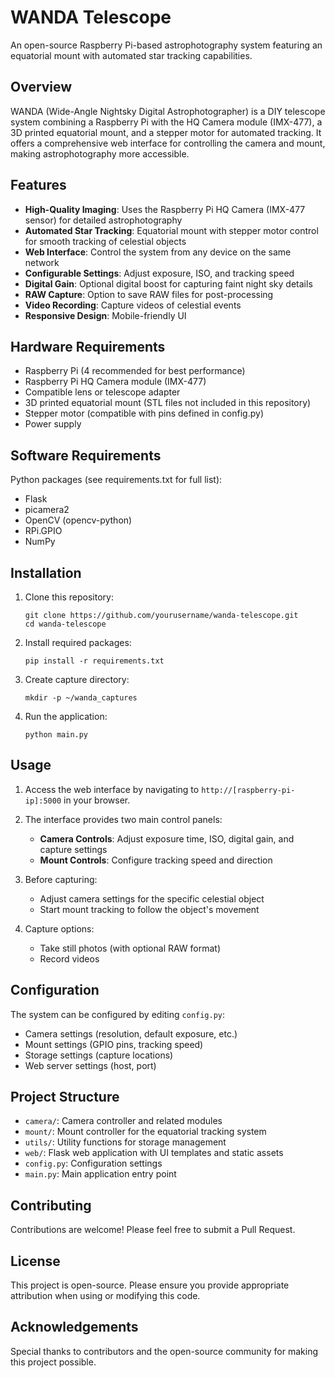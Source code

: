 # WANDA Telescope

An open-source Raspberry Pi-based astrophotography system featuring an equatorial mount with automated star tracking capabilities.

## Overview

WANDA (Wide-Angle Nightsky Digital Astrophotographer) is a DIY telescope system combining a Raspberry Pi with the HQ Camera module (IMX-477), a 3D printed equatorial mount, and a stepper motor for automated tracking. It offers a comprehensive web interface for controlling the camera and mount, making astrophotography more accessible.

## Features

- **High-Quality Imaging**: Uses the Raspberry Pi HQ Camera (IMX-477 sensor) for detailed astrophotography
- **Automated Star Tracking**: Equatorial mount with stepper motor control for smooth tracking of celestial objects
- **Web Interface**: Control the system from any device on the same network
- **Configurable Settings**: Adjust exposure, ISO, and tracking speed
- **Digital Gain**: Optional digital boost for capturing faint night sky details
- **RAW Capture**: Option to save RAW files for post-processing
- **Video Recording**: Capture videos of celestial events
- **Responsive Design**: Mobile-friendly UI

## Hardware Requirements

- Raspberry Pi (4 recommended for best performance)
- Raspberry Pi HQ Camera module (IMX-477)
- Compatible lens or telescope adapter
- 3D printed equatorial mount (STL files not included in this repository)
- Stepper motor (compatible with pins defined in config.py)
- Power supply

## Software Requirements

Python packages (see requirements.txt for full list):
- Flask
- picamera2
- OpenCV (opencv-python)
- RPi.GPIO
- NumPy

## Installation

1. Clone this repository:
   ```
   git clone https://github.com/yourusername/wanda-telescope.git
   cd wanda-telescope
   ```

2. Install required packages:
   ```
   pip install -r requirements.txt
   ```

3. Create capture directory:
   ```
   mkdir -p ~/wanda_captures
   ```

4. Run the application:
   ```
   python main.py
   ```

## Usage

1. Access the web interface by navigating to `http://[raspberry-pi-ip]:5000` in your browser.

2. The interface provides two main control panels:
   - **Camera Controls**: Adjust exposure time, ISO, digital gain, and capture settings
   - **Mount Controls**: Configure tracking speed and direction

3. Before capturing:
   - Adjust camera settings for the specific celestial object
   - Start mount tracking to follow the object's movement

4. Capture options:
   - Take still photos (with optional RAW format)
   - Record videos

## Configuration

The system can be configured by editing `config.py`:

- Camera settings (resolution, default exposure, etc.)
- Mount settings (GPIO pins, tracking speed)
- Storage settings (capture locations)
- Web server settings (host, port)

## Project Structure

- `camera/`: Camera controller and related modules
- `mount/`: Mount controller for the equatorial tracking system
- `utils/`: Utility functions for storage management
- `web/`: Flask web application with UI templates and static assets
- `config.py`: Configuration settings
- `main.py`: Main application entry point

## Contributing

Contributions are welcome! Please feel free to submit a Pull Request.

## License

This project is open-source. Please ensure you provide appropriate attribution when using or modifying this code.

## Acknowledgements

Special thanks to contributors and the open-source community for making this project possible.